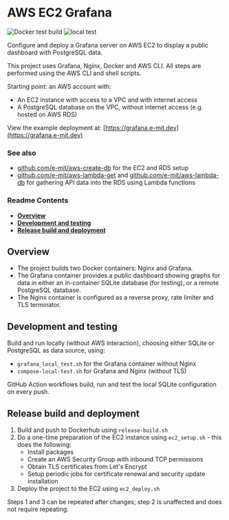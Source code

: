 # AWS EC2 Grafana

![Docker test build](https://github.com/e-mit/aws-ec2-grafana/actions/workflows/docker-test-build.yml/badge.svg)
![local test](https://github.com/e-mit/aws-ec2-grafana/actions/workflows/local-test.yml/badge.svg)

Configure and deploy a Grafana server on AWS EC2 to display a public dashboard with PostgreSQL data.

This project uses Grafana, Nginx, Docker and AWS CLI. All steps are performed using the AWS CLI and shell scripts.

Starting point: an AWS account with:
- An EC2 instance with access to a VPC and with internet access
- A PostgreSQL database on the VPC, without internet access (e.g. hosted on AWS RDS)

View the example deployment at: [https://grafana.e-mit.dev](https://grafana.e-mit.dev)


### See also

- [github.com/e-mit/aws-create-db](https://github.com/e-mit/aws-create-db) for the EC2 and RDS setup
- [github.com/e-mit/aws-lambda-get](https://github.com/e-mit/aws-lambda-get) and [github.com/e-mit/aws-lambda-db](https://github.com/e-mit/aws-lambda-db) for gathering API data into the RDS using Lambda functions


### Readme Contents

- **[Overview](#overview)**<br>
- **[Development and testing](#development-and-testing)**<br>
- **[Release build and deployment](#release-build-and-deployment)**<br>


## Overview

- The project builds two Docker containers: Nginx and Grafana.
- The Grafana container provides a public dashboard showing graphs for data in either an in-container SQLite database (for testing), or a remote PostgreSQL database.
- The Nginx container is configured as a reverse proxy, rate limiter and TLS terminator.


## Development and testing

Build and run locally (without AWS interaction), choosing either SQLite or PostgreSQL as data source, using:
- ```grafana_local_test.sh``` for the Grafana container without Nginx
- ```compose-local-test.sh``` for Grafana and Nginx (without TLS)

GitHub Action workflows build, run and test the local SQLite configuration on every push.


## Release build and deployment

1. Build and push to Dockerhub using ```release-build.sh```
2. Do a one-time preparation of the EC2 instance using ```ec2_setup.sh``` - this does the following:
    - Install packages
    - Create an AWS Security Group with inbound TCP permissions
    - Obtain TLS certificates from Let's Encrypt
    - Setup periodic jobs for certificate renewal and security update installation
3. Deploy the project to the EC2 using ```ec2_deploy.sh```

Steps 1 and 3 can be repeated after changes; step 2 is unaffected and does not require repeating.
